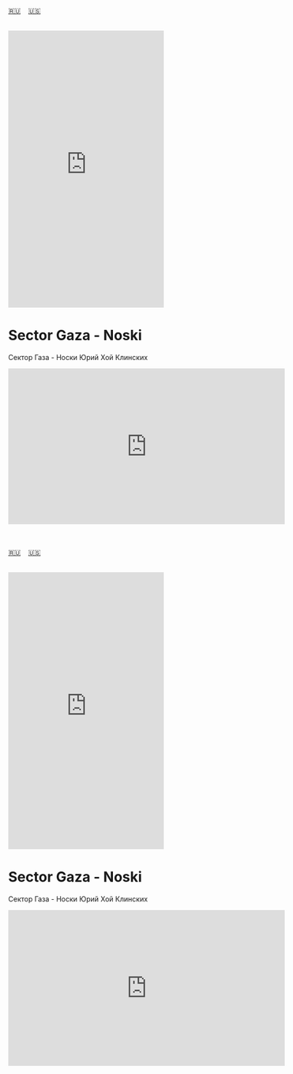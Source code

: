 <span id="ru"><a href='#ru'>🇷🇺</a> &nbsp;&nbsp;&nbsp;<a href='#en'>🇺🇸</a> &nbsp;&nbsp;&nbsp;</span><br><br>
<iframe width="315" height="560" src="https://www.youtube.com/embed/2ep8d3JPUfA" frameborder="0" allow="accelerometer; autoplay; clipboard-write; encrypted-media; gyroscope; picture-in-picture; web-share"allowfullscreen></iframe>

# Sector Gaza - Noski
Сектор Газа - Носки
Юрий Хой
Клинских

<iframe width="560" height="315" src="https://www.youtube.com/embed/WnzLfaKJdFM?si=-0ZgmXjR7TcFpXzJ" title="YouTube video player" frameborder="0" allow="accelerometer; autoplay; clipboard-write; encrypted-media; gyroscope; picture-in-picture; web-share" referrerpolicy="strict-origin-when-cross-origin" allowfullscreen></iframe>

<br><br>
<span id="en"><a href='#ru'>🇷🇺</a> &nbsp;&nbsp;&nbsp;<a href='#en'>🇺🇸</a> &nbsp;&nbsp;&nbsp;</span><br><br>
<iframe width="315" height="560" src="https://www.youtube.com/embed/2ep8d3JPUfA" frameborder="0" allow="accelerometer; autoplay; clipboard-write; encrypted-media; gyroscope; picture-in-picture; web-share"allowfullscreen></iframe>

# Sector Gaza - Noski
Сектор Газа - Носки
Юрий Хой
Клинских

<iframe width="560" height="315" src="https://www.youtube.com/embed/WnzLfaKJdFM" title="YouTube video player" frameborder="0" allow="accelerometer; autoplay; clipboard-write; encrypted-media; gyroscope; picture-in-picture; web-share" referrerpolicy="strict-origin-when-cross-origin" allowfullscreen></iframe>
<br><br>
